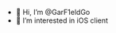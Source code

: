 - 👋 Hi, I’m @GarF1eldGo
- 👀 I’m interested in iOS client

<!---
GarF1eldGo/GarF1eldGo is a ✨ special ✨ repository because its `README.md` (this file) appears on your GitHub profile.
You can click the Preview link to take a look at your changes.
--->
